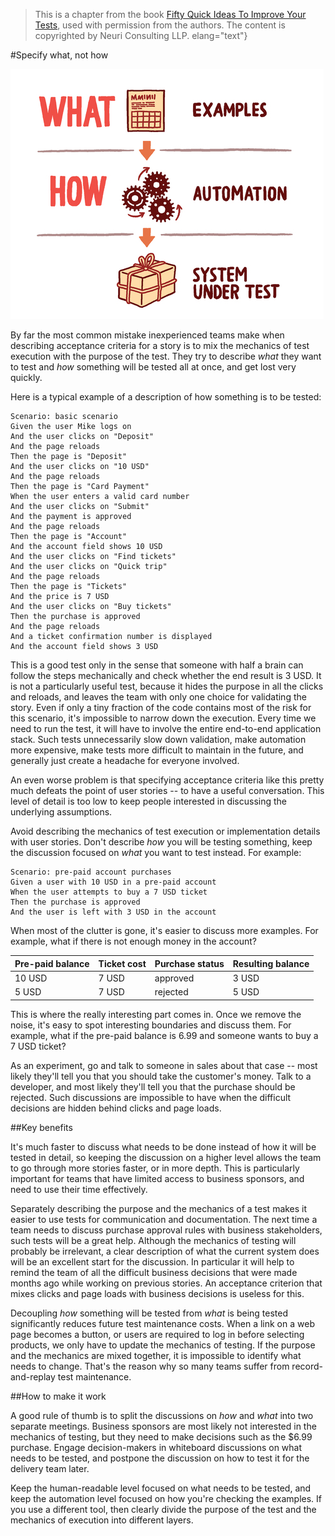 > This is a chapter from the book [Fifty Quick Ideas To Improve Your Tests](http://fiftyquickideas.com/fifty-quick-ideas-to-improve-your-tests/), used with permission from the authors. The content is copyrighted by Neuri Consulting LLP. 
elang="text"}

#Specify what, not how

![](images/what_not_how_nov.jpg)

By far the most common mistake inexperienced teams make when describing
acceptance criteria for a story is to mix the mechanics of test execution with
the purpose of the test. They try to describe _what_ they want to test and _how_
something will be tested all at once, and get lost very quickly.

Here is a typical example of a description of how something is to be tested:

    Scenario: basic scenario 
    Given the user Mike logs on 
    And the user clicks on "Deposit" 
    And the page reloads 
    Then the page is "Deposit" 
    And the user clicks on "10 USD" 
    And the page reloads 
    Then the page is "Card Payment" 
    When the user enters a valid card number 
    And the user clicks on "Submit" 
    And the payment is approved 
    And the page reloads 
    Then the page is "Account" 
    And the account field shows 10 USD 
    And the user clicks on "Find tickets" 
    And the user clicks on "Quick trip" 
    And the page reloads 
    Then the page is "Tickets" 
    And the price is 7 USD 
    And the user clicks on "Buy tickets"  
    Then the purchase is approved 
    And the page reloads 
    And a ticket confirmation number is displayed 
    And the account field shows 3 USD

This is a good test only in the sense that someone with half a brain can follow
the steps mechanically and check whether the end result is 3 USD. It is not a
particularly useful test, because it hides the purpose in all the clicks and
reloads, and leaves the team with only one choice for validating the story. Even
if only a tiny fraction of the code contains most of the risk for this scenario,
it's impossible to narrow down the execution. Every time we need to run the
test, it will have to involve the entire end-to-end application stack.  Such
tests unnecessarily slow down validation, make automation more expensive, make
tests more difficult to maintain in the future, and generally just create a
headache for everyone involved.

An even worse problem is that specifying acceptance criteria like this pretty
much defeats the point of user stories -- to have a useful conversation. This
level of detail is too low to keep people interested in discussing the
underlying assumptions.   

Avoid describing the mechanics of test execution or implementation details with
user stories. Don't describe _how_ you will be testing something, keep the
discussion focused on _what_ you want to test instead. For example:

    Scenario: pre-paid account purchases 
    Given a user with 10 USD in a pre-paid account 
    When the user attempts to buy a 7 USD ticket 
    Then the purchase is approved 
    And the user is left with 3 USD in the account

When most of the clutter is gone, it's easier to discuss more examples. For
example, what if there is not enough money in the account? 

|Pre-paid balance   |Ticket cost  |Purchase status|Resulting balance|
|-------------------|-------------|---------------|-----------------| 
|10 USD             |7 USD        |approved       |3 USD            | 
|5  USD             |7 USD        |rejected       |5 USD            |

This is where the really interesting part comes in. Once we remove the noise,
it's easy to spot interesting boundaries and discuss them. For example, what if
the pre-paid balance is 6.99 and someone wants to buy a 7 USD ticket?  

As an experiment, go and talk to someone in sales about that case -- most likely
they'll tell you that you should take the customer's money. Talk to a developer,
and most likely they'll tell you that the purchase should be rejected.  Such
discussions are impossible to have when the difficult decisions are hidden
behind clicks and page loads.

##Key benefits

It's much faster to discuss what needs to be done instead of how it will be
tested in detail, so keeping the discussion on a higher level allows the team to
go through more stories faster, or in more depth. This is particularly important
for teams that have limited access to business sponsors, and need to use their
time effectively.

Separately describing the purpose and the mechanics of a test makes it easier to
use tests for communication and documentation. The next time
a team needs to discuss purchase approval rules with business stakeholders, such
tests will be a great help. Although the mechanics of testing will probably be
irrelevant, a clear description of what the current system does will be an
excellent start for the discussion. In particular it will help to remind the
team of all the difficult business decisions that were made months ago while
working on previous stories. An acceptance criterion that mixes clicks and page
loads with business decisions is useless for this.

Decoupling _how_ something will be tested from _what_ is being tested
significantly reduces future test maintenance costs. When a link on a web page becomes a
button, or users are required to log in before selecting products, we only have
to update the mechanics of testing. If the purpose and the mechanics are mixed
together, it is impossible to identify what needs to change. That's the reason
why so many teams suffer from record-and-replay test maintenance.

##How to make it work

A good rule of thumb is to split the discussions on _how_ and _what_ into two
separate meetings. Business sponsors are most likely not interested in the
mechanics of testing, but they need to make decisions such as the $6.99
purchase. Engage decision-makers in whiteboard discussions on what needs to be
tested, and postpone the discussion on how to test it for the delivery team
later. 

Keep the human-readable level focused on what needs to
be tested, and keep the automation level focused on how you're checking the
examples. If you use a different tool, then clearly divide the purpose of the test
and the mechanics of execution into different layers. 
